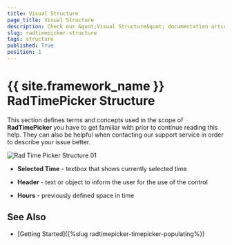 ```yaml
---
title: Visual Structure
page_title: Visual Structure
description: Check our &quot;Visual Structure&quot; documentation article for the RadTimePicker {{ site.framework_name }} control.
slug: radtimepicker-structure
tags: structure
published: True
position: 1
---
```


# {{ site.framework_name }} RadTimePicker Structure

This section defines terms and concepts used in the scope of __RadTimePicker__ you have to get familiar with prior to continue reading this help. They can also be helpful when contacting our support service in order to describe your issue better.

![Rad Time Picker Structure 01](images/RadTimePicker_Structure_01.PNG)

* __Selected Time__ - textbox that shows currently selected time

* __Header__ - text or object to inform the user for the use of the control

* __Hours__ - previously defined space in time

## See Also

 * [Getting Started]({%slug radtimepicker-timepicker-populating%})
